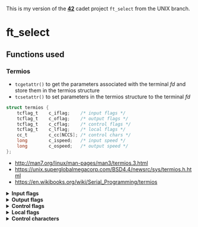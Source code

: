 This is my version of the **[42](https://www.42.us.org/)** cadet project `ft_select` from the UNIX branch.

# ft_select

## Functions used
### Termios
* `tcgetattr()` to get the parameters associated with the terminal _fd_ and store them in the termios structure
* `tcsetattr()` to set parameters in the termios structure to the terminal _fd_
```c
struct termios {
	tcflag_t	c_iflag;	/* input flags */
	tcflag_t	c_oflag;	/* output flags */
	tcflag_t	c_cflag;	/* control flags */
	tcflag_t	c_lflag;	/* local flags */
	cc_t		c_cc[NCCS];	/* control chars */
	long		c_ispeed;	/* input speed */
	long		c_ospeed;	/* output speed */
};
```

* http://man7.org/linux/man-pages/man3/termios.3.html
* https://unix.superglobalmegacorp.com/BSD4.4/newsrc/sys/termios.h.html
* https://en.wikibooks.org/wiki/Serial_Programming/termios
<details><summary><b>Input flags</b></summary>
</details>
<details><summary><b>Output flags</b></summary>
</details>
<details><summary><b>Control flags</b></summary>
</details>
<details><summary><b>Local flags</b></summary>
</details>
<details><summary><b>Control characters</b></summary>

Index into `c_cc[]` character array.

|    | macro | enabled by | meaning
| -: | ----- | ---------- | -------
| 0  | `VEOF`     | `ICANON` | end-of-file (EOF) character
| 1  | `VEOL`     | `ICANON` | additional end-of-line (EOL) character
| 2  | `VEOL2`    | `ICANON` | yet another end-of-line character
| 3  | `VERASE`   | `ICANON` | erases the previous not-yet-erased character, but does not erase past EOF or beginning-of-line
| 4  | `VWERASE`  | `ICANON` | word erase
| 5  | `VKILL`    | `ICANON` | kill character: erases the input since the last EOF or beginning-of-line.
| 6  | `VREPRINT` | `ICANON` | reprint unread characters
| 7  | | | _spare 1_
| 8  | `VINTR`    | `ISIG` | interrupt character: send SIGINT signal.
| 9  | `VQUIT`    | `ISIG` | quit character: send SIGQUIT signal.
| 10 | `VSUSP`    | `ISIG` | suspend character: send SIGTSTP signal.
| 11 | `VDSUSP`   | `ISIG` | delayed suspend character: send SIGTSTP signal when the character is read by the user program.
| 12 | `VSTART`   | `IXON`, `IXOFF` | start character: restarts output stopped by the _stop_ character.
| 13 | `VSTOP`    | `IXON`, `IXOFF` | stop character: stop output until _start_ character typed.
| 14 | `VLNEXT`   | `IEXTEN`  | literal next: quotes the next input character, depriving it of a possible special meaning.
| 15 | `VDISCARD` | `IEXTEN`  | toggle: start/stop discarding pending output.
| 16 | `VMIN`     | `~ICANON` | minimum number of characters for noncanonical read
| 17 | `VTIME`    | `~ICANON` | timeout in deciseconds for noncanonical read
| 18 | `VSTATUS`  | `ICANON`  | status character: display status information at terminal. Also sends a SIGINFO signa to the foreground process group.
| 19 | | | _spare 2_

</details>
